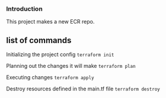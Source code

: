 ### Introduction ###

This project makes a new ECR repo.

## list of commands ##

Initializing the project config
`terraform init`

Planning out the changes it will make
`terraform plan`

Executing changes
`terraform apply`

Destroy resources defined in the main.tf file
`terraform destroy`